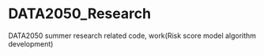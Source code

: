 # DATA2050_Research
DATA2050 summer research related code, work(Risk score model algorithm development)
